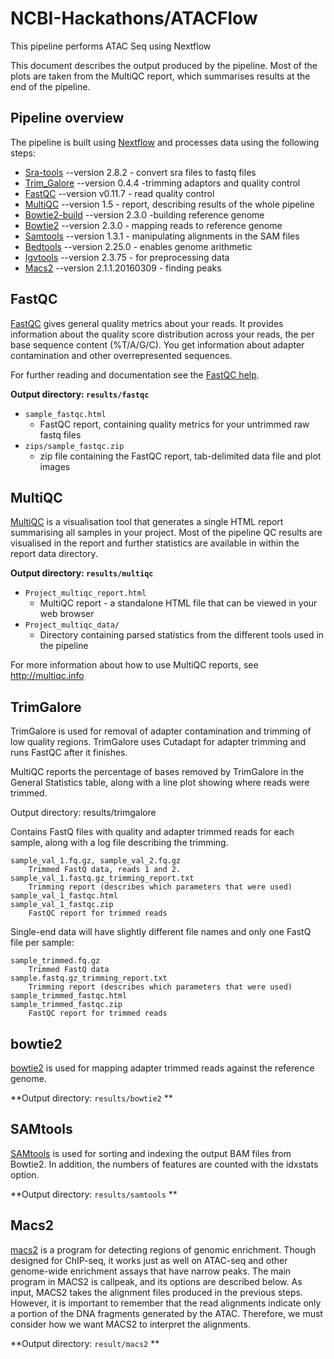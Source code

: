 # NCBI-Hackathons/ATACFlow
This pipeline performs ATAC Seq using Nextflow

This document describes the output produced by the pipeline. Most of the plots are taken from the MultiQC report, which summarises results at the end of the pipeline.

## Pipeline overview
The pipeline is built using [Nextflow](https://www.nextflow.io/)
and processes data using the following steps:

* [Sra-tools](#sra-tools) --version 2.8.2 - convert sra files to fastq files
* [Trim_Galore](#trim_galore) --version 0.4.4 -trimming adaptors and quality control
* [FastQC](#fastqc) --version v0.11.7 - read quality control
* [MultiQC](#multiqc) --version 1.5 - report, describing results of the whole pipeline
* [Bowtie2-build](#bowtie2-build) --version 2.3.0 -building reference genome
* [Bowtie2](#bowtie2) --version 2.3.0 - mapping reads to reference genome
* [Samtools](#samtools) --version 1.3.1 - manipulating alignments in the SAM files
* [Bedtools](#bedtools) --version 2.25.0 - enables genome arithmetic
* [Igvtools](#igvtools) --version 2.3.75 - for preprocessing data
* [Macs2](#macs2) --version 2.1.1.20160309 - finding peaks

## FastQC
[FastQC](http://www.bioinformatics.babraham.ac.uk/projects/fastqc/) gives general quality metrics about your reads. It provides information about the quality score distribution across your reads, the per base sequence content (%T/A/G/C). You get information about adapter contamination and other overrepresented sequences.

For further reading and documentation see the [FastQC help](http://www.bioinformatics.babraham.ac.uk/projects/fastqc/Help/).

**Output directory: `results/fastqc`**

* `sample_fastqc.html`
  * FastQC report, containing quality metrics for your untrimmed raw fastq files
* `zips/sample_fastqc.zip`
  * zip file containing the FastQC report, tab-delimited data file and plot images

## MultiQC
[MultiQC](http://multiqc.info) is a visualisation tool that generates a single HTML report summarising all samples in your project. Most of the pipeline QC results are visualised in the report and further statistics are available in within the report data directory.

**Output directory: `results/multiqc`**

* `Project_multiqc_report.html`
  * MultiQC report - a standalone HTML file that can be viewed in your web browser
* `Project_multiqc_data/`
  * Directory containing parsed statistics from the different tools used in the pipeline

For more information about how to use MultiQC reports, see http://multiqc.info


## TrimGalore

TrimGalore is used for removal of adapter contamination and trimming of low quality regions. TrimGalore uses Cutadapt for adapter trimming and runs FastQC after it finishes.

MultiQC reports the percentage of bases removed by TrimGalore in the General Statistics table, along with a line plot showing where reads were trimmed.

Output directory: results/trimgalore

Contains FastQ files with quality and adapter trimmed reads for each sample, along with a log file describing the trimming.

    sample_val_1.fq.gz, sample_val_2.fq.gz
        Trimmed FastQ data, reads 1 and 2.
    sample_val_1.fastq.gz_trimming_report.txt
        Trimming report (describes which parameters that were used)
    sample_val_1_fastqc.html
    sample_val_1_fastqc.zip
        FastQC report for trimmed reads

Single-end data will have slightly different file names and only one FastQ file per sample:

    sample_trimmed.fq.gz
        Trimmed FastQ data
    sample.fastq.gz_trimming_report.txt
        Trimming report (describes which parameters that were used)
    sample_trimmed_fastqc.html
    sample_trimmed_fastqc.zip
        FastQC report for trimmed reads


## bowtie2
[bowtie2](http://bowtie-bio.sf.net/bowtie2) is used for mapping adapter trimmed reads against the reference genome.

**Output directory: `results/bowtie2` **

## SAMtools

[SAMtools](https://github.com/samtools/samtools) is used for sorting and indexing the output BAM files from Bowtie2. In addition, the numbers of features are counted with the idxstats option.

**Output directory: `results/samtools` **

## Macs2
[macs2](https://github.com/taoliu/MACS) is a program for detecting regions of genomic enrichment. Though designed for ChIP-seq, it works just as well on ATAC-seq and other genome-wide enrichment assays that have narrow peaks. The main program in MACS2 is callpeak, and its options are described below.
As input, MACS2 takes the alignment files produced in the previous steps. However, it is important to remember that the read alignments indicate only a portion of the DNA fragments generated by the ATAC. Therefore, we must consider how we want MACS2 to interpret the alignments.

**Output directory: `result/macs2` ** 

